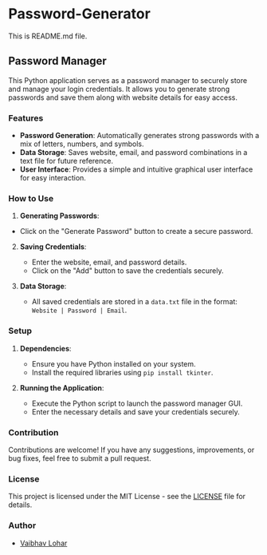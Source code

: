 # Password-Generator

This is README.md file.

## Password Manager

This Python application serves as a password manager to securely store and manage your login credentials. It allows you to generate strong passwords and save them along with website details for easy access.

### Features

- **Password Generation**: Automatically generates strong passwords with a mix of letters, numbers, and symbols.
- **Data Storage**: Saves website, email, and password combinations in a text file for future reference.
- **User Interface**: Provides a simple and intuitive graphical user interface for easy interaction.

### How to Use

1. **Generating Passwords**:
  - Click on the "Generate Password" button to create a secure password.
   
2. **Saving Credentials**:
   - Enter the website, email, and password details.
   - Click on the "Add" button to save the credentials securely.

3. **Data Storage**:
   - All saved credentials are stored in a `data.txt` file in the format: `Website | Password | Email`.

### Setup

1. **Dependencies**:
   - Ensure you have Python installed on your system.
   - Install the required libraries using `pip install tkinter`.

2. **Running the Application**:
   - Execute the Python script to launch the password manager GUI.
   - Enter the necessary details and save your credentials securely.

### Contribution

Contributions are welcome! If you have any suggestions, improvements, or bug fixes, feel free to submit a pull request.

### License

This project is licensed under the MIT License - see the [LICENSE](LICENSE) file for details.

### Author

- [Vaibhav Lohar](https://github.com/Vaibhav-888)

